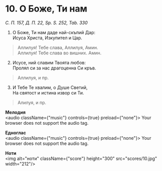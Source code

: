 # 10. О Боже, Ти нам  

*С. П. 157, Д. П. 22, Sp. S. 252, Tab. 330*  

1. О Боже, Ти нам даде най-скъпий Дар:  
Исуса Христа, Изкупител и Цар.  

> Аллилуя! Тебе слава, Аллилуя, Амин.  
> Аллилуя! Тебе слава во вишних. Амин.  

2. Исусе, ний славим Твоята любов:  
Пролял си за нас драгоценна Си кръв.  

> Аллилуя, и пр.  

3. И Тебе Те хвалим, о Душе Светий,  
На святост и истина извор си Ти.  

> Алилуя, и пр.  

__Мелодия__  
<audio className={"music"} controls={true} preload={"none"}><source src="mp3/10.mp3" type="audio/mpeg"/>
Your browser does not support the audio tag.
</audio>  

__Едноглас__  
<audio className={"music"} controls={true} preload={"none"}><source src="transp/10.mp3" type="audio/mpeg"/>
Your browser does not support the audio tag.
</audio>  

__Ноти__  
<img alt="ноти" className={"score"} height="300" src="scores/10.jpg" width="212"/>
